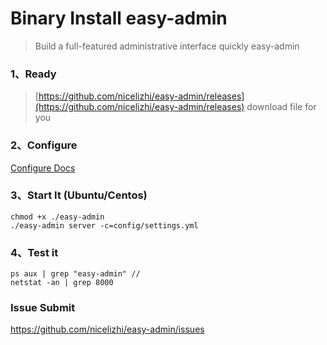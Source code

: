 # Binary Install easy-admin
> Build a full-featured administrative interface quickly easy-admin

### 1、Ready
> [https://github.com/nicelizhi/easy-admin/releases](https://github.com/nicelizhi/easy-admin/releases) download file for you


### 2、Configure

[Configure Docs](https://nicelizhi.github.io/easy-admin/guide/configure/)

### 3、Start It (Ubuntu/Centos)

```
chmod +x ./easy-admin
./easy-admin server -c=config/settings.yml

```

### 4、Test it

```
ps aux | grep "easy-admin" // 
netstat -an | grep 8000
```

### Issue Submit
https://github.com/nicelizhi/easy-admin/issues

